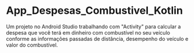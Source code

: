 # App_Despesas_Combustivel_Kotlin

Um projeto no Android Studio trabalhando com "Activity" para calcular a despesa que você terá em dinheiro com combustível no seu veículo conforme as informações passadas de distância, desempenho do veículo e valor do combustível.
